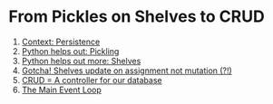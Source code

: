 # From Pickles on Shelves to CRUD

1.  [Context: Persistence](01_Persistence.md)
2.  [Python helps out: Pickling](02_Pickling.md)
3.  [Python helps out more: Shelves](03_Shelves.md)
4.  [Gotcha! Shelves update on assignment not mutation
    (?!)](04_Shelve_gotcha.md)
5.  [CRUD = A controller for our database](05_Controller.md)
6.  [The Main Event Loop](06_The_main_event_loop.md)

